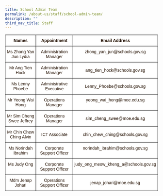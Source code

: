 ```yaml
---
title: School Admin Team
permalink: /about-us/staff/school-admin-team/
description: ""
third_nav_title: Staff
---
```

<style type="text/css">
.tg  {border-collapse:collapse;border-spacing:0;}
.tg td{border-color:black;border-style:solid;border-width:1px;font-family:Arial, sans-serif;font-size:14px;
  overflow:hidden;padding:10px 5px;word-break:normal;}
.tg th{border-color:black;border-style:solid;border-width:1px;font-family:Arial, sans-serif;font-size:14px;
  font-weight:normal;overflow:hidden;padding:10px 5px;word-break:normal;}
.tg .tg-4fvk{background-color:#FFF;color:#241102;text-align:center;vertical-align:middle}
.tg .tg-fy9d{background-color:#FFF;color:#241102;font-weight:bold;text-align:center;vertical-align:top}
.tg .tg-bbr4{background-color:#FFF;color:#241102;text-align:center;vertical-align:top}
</style>
<table class="tg">
<thead>
  <tr>
    <th class="tg-fy9d">Names</th>
    <th class="tg-fy9d">Appointment</th>
    <th class="tg-fy9d">Email Address</th>
  </tr>
</thead>
<tbody>
  <tr>
    <td class="tg-bbr4"><span style="font-weight:400;color:#241102">Ms Zhong Yan Jun Lydia</span></td>
    <td class="tg-bbr4"><span style="font-weight:400;color:#241102">Administration Manager</span></td>
    <td class="tg-bbr4"><span style="font-weight:400;color:#241102">zhong_yan_jun@schools.gov.sg</span></td>
  </tr>
  <tr>
    <td class="tg-4fvk">Mr Ang Tien Hock </td>
    <td class="tg-4fvk">Administration Manager </td>
    <td class="tg-4fvk">ang_tien_hock@schools.gov.sg </td>
  </tr>
<tr>
    <td class="tg-4fvk">Ms Lenny Phoebe </td>
    <td class="tg-4fvk">Administrative Executive </td>
    <td class="tg-4fvk">Lenny_Phoebe@schools.gov.sg </td>
  </tr>
  <tr>
    <td class="tg-bbr4"><span style="font-weight:400;color:#241102">Mr Yeong Wai Hong</span></td>
    <td class="tg-bbr4"><span style="font-weight:400;color:#241102">Operations Manager</span></td>
    <td class="tg-bbr4"><span style="font-weight:400;color:#241102">yeong_wai_hong@moe.edu.sg</span></td>
  </tr>
  <tr>
    <td class="tg-4fvk"> Mr Sim Cheng Swee Jeffrey</td>
    <td class="tg-4fvk">Operations Manager </td>
    <td class="tg-4fvk"> sim_cheng_swee@moe.edu.sg</td>
  </tr>
  <tr>
    <td class="tg-4fvk">Mr Chin Chew Ching Alvin </td>
    <td class="tg-4fvk"> ICT Associate </td>
    <td class="tg-4fvk">chin_chew_ching@schools.gov.sg  </td>
  </tr>
  <tr>
    <td class="tg-bbr4"><span style="font-weight:400;color:#241102">Ms Norindah Ibrahim</span></td>
    <td class="tg-bbr4"><span style="font-weight:400;color:#241102">Corporate Support Officer</span></td>
    <td class="tg-bbr4"><span style="font-weight:400;color:#241102">norindah_ibrahim@schools.gov.sg</span></td>
  </tr>
  <tr>
    <td class="tg-bbr4"><span style="font-weight:400;color:#241102">Ms Judy Ong</span></td>
    <td class="tg-bbr4"><span style="font-weight:400;color:#241102">Corporate Support Officer</span></td>
    <td class="tg-bbr4"><span style="font-weight:400;color:#241102">judy_ong_meow_kheng_a@schools.gov.sg</span><br></td>
  </tr>
  <tr>
    <td class="tg-4fvk"> Mdm Jenap Johari</td>
    <td class="tg-4fvk"> Operations Support Officer</td>
    <td class="tg-4fvk">jenap_johari@moe.edu.sg </td>
  </tr>
</tbody>
</table>